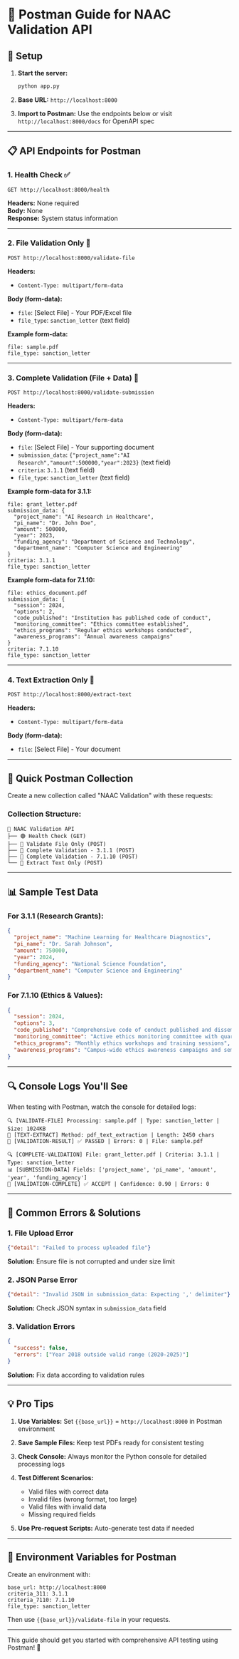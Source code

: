 # 📮 Postman Guide for NAAC Validation API

## 🚀 Setup

1. **Start the server:**
   ```bash
   python app.py
   ```

2. **Base URL:** `http://localhost:8000`

3. **Import to Postman:** Use the endpoints below or visit `http://localhost:8000/docs` for OpenAPI spec

---

## 📋 API Endpoints for Postman

### 1. **Health Check** ✅
```
GET http://localhost:8000/health
```
**Headers:** None required  
**Body:** None  
**Response:** System status information

---

### 2. **File Validation Only** 📄

```
POST http://localhost:8000/validate-file
```

**Headers:**
- `Content-Type: multipart/form-data`

**Body (form-data):**
- `file`: [Select File] - Your PDF/Excel file
- `file_type`: `sanction_letter` (text field)

**Example form-data:**
```
file: sample.pdf
file_type: sanction_letter
```

---

### 3. **Complete Validation (File + Data)** 🎯

```
POST http://localhost:8000/validate-submission
```

**Headers:**
- `Content-Type: multipart/form-data`

**Body (form-data):**
- `file`: [Select File] - Your supporting document
- `submission_data`: `{"project_name":"AI Research","amount":500000,"year":2023}` (text field)
- `criteria`: `3.1.1` (text field)
- `file_type`: `sanction_letter` (text field)

**Example form-data for 3.1.1:**
```
file: grant_letter.pdf
submission_data: {
  "project_name": "AI Research in Healthcare",
  "pi_name": "Dr. John Doe", 
  "amount": 500000,
  "year": 2023,
  "funding_agency": "Department of Science and Technology",
  "department_name": "Computer Science and Engineering"
}
criteria: 3.1.1
file_type: sanction_letter
```

**Example form-data for 7.1.10:**
```
file: ethics_document.pdf
submission_data: {
  "session": 2024,
  "options": 2,
  "code_published": "Institution has published code of conduct",
  "monitoring_committee": "Ethics committee established",
  "ethics_programs": "Regular ethics workshops conducted",
  "awareness_programs": "Annual awareness campaigns"
}
criteria: 7.1.10
file_type: sanction_letter
```

---

### 4. **Text Extraction Only** 📝

```
POST http://localhost:8000/extract-text
```

**Headers:**
- `Content-Type: multipart/form-data`

**Body (form-data):**
- `file`: [Select File] - Your document

---

## 🎯 Quick Postman Collection

Create a new collection called "NAAC Validation" with these requests:

### Collection Structure:
```
📁 NAAC Validation API
├── 🟢 Health Check (GET)
├── 📄 Validate File Only (POST)
├── 🎯 Complete Validation - 3.1.1 (POST) 
├── 🎯 Complete Validation - 7.1.10 (POST)
└── 📝 Extract Text Only (POST)
```

---

## 📊 Sample Test Data

### For 3.1.1 (Research Grants):
```json
{
  "project_name": "Machine Learning for Healthcare Diagnostics",
  "pi_name": "Dr. Sarah Johnson",
  "amount": 750000,
  "year": 2024,
  "funding_agency": "National Science Foundation", 
  "department_name": "Computer Science and Engineering"
}
```

### For 7.1.10 (Ethics & Values):
```json
{
  "session": 2024,
  "options": 3,
  "code_published": "Comprehensive code of conduct published and disseminated",
  "monitoring_committee": "Active ethics monitoring committee with quarterly reviews",
  "ethics_programs": "Monthly ethics workshops and training sessions",
  "awareness_programs": "Campus-wide ethics awareness campaigns and seminars"
}
```

---

## 🔍 Console Logs You'll See

When testing with Postman, watch the console for detailed logs:

```
🔍 [VALIDATE-FILE] Processing: sample.pdf | Type: sanction_letter | Size: 1024KB
📄 [TEXT-EXTRACT] Method: pdf_text_extraction | Length: 2450 chars
🎯 [VALIDATION-RESULT] ✅ PASSED | Errors: 0 | File: sample.pdf
```

```
🔍 [COMPLETE-VALIDATION] File: grant_letter.pdf | Criteria: 3.1.1 | Type: sanction_letter  
📊 [SUBMISSION-DATA] Fields: ['project_name', 'pi_name', 'amount', 'year', 'funding_agency']
🎯 [VALIDATION-COMPLETE] ✅ ACCEPT | Confidence: 0.90 | Errors: 0
```

---

## 🚨 Common Errors & Solutions

### 1. **File Upload Error**
```json
{"detail": "Failed to process uploaded file"}
```
**Solution:** Ensure file is not corrupted and under size limit

### 2. **JSON Parse Error**
```json
{"detail": "Invalid JSON in submission_data: Expecting ',' delimiter"}
```
**Solution:** Check JSON syntax in `submission_data` field

### 3. **Validation Errors**
```json
{
  "success": false,
  "errors": ["Year 2018 outside valid range (2020-2025)"]
}
```
**Solution:** Fix data according to validation rules

---

## 💡 Pro Tips

1. **Use Variables:** Set `{{base_url}}` = `http://localhost:8000` in Postman environment

2. **Save Sample Files:** Keep test PDFs ready for consistent testing

3. **Check Console:** Always monitor the Python console for detailed processing logs

4. **Test Different Scenarios:**
   - Valid files with correct data
   - Invalid files (wrong format, too large)
   - Valid files with invalid data
   - Missing required fields

5. **Use Pre-request Scripts:** Auto-generate test data if needed

---

## 🔧 Environment Variables for Postman

Create an environment with:
```
base_url: http://localhost:8000
criteria_311: 3.1.1  
criteria_7110: 7.1.10
file_type: sanction_letter
```

Then use `{{base_url}}/validate-file` in your requests.

---

This guide should get you started with comprehensive API testing using Postman! 🚀